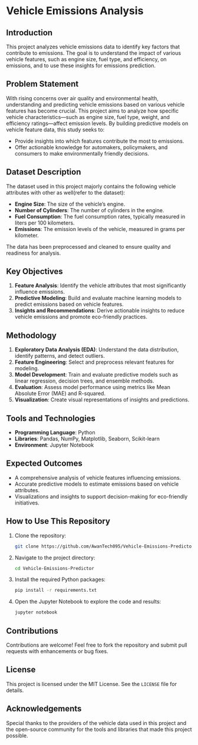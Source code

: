 # Vehicle Emissions Analysis

## Introduction
This project analyzes vehicle emissions data to identify key factors that contribute to emissions. The goal is to understand the impact of various vehicle features, such as engine size, fuel type, and efficiency, on emissions, and to use these insights for emissions prediction.

## Problem Statement
With rising concerns over air quality and environmental health, understanding and predicting vehicle emissions based on various vehicle features has become crucial. This project aims to analyze how specific vehicle characteristics—such as engine size, fuel type, weight, and efficiency ratings—affect emission levels. By building predictive models on vehicle feature data, this study seeks to:

- Provide insights into which features contribute the most to emissions.
- Offer actionable knowledge for automakers, policymakers, and consumers to make environmentally friendly decisions.

## Dataset Description
The dataset used in this project majorly contains the following vehicle attributes with other as well(refer to the dataset):

- **Engine Size**: The size of the vehicle’s engine.
- **Number of Cylinders**: The number of cylinders in the engine.
- **Fuel Consumption**: The fuel consumption rates, typically measured in liters per 100 kilometers.
- **Emissions**: The emission levels of the vehicle, measured in grams per kilometer.

The data has been preprocessed and cleaned to ensure quality and readiness for analysis.

## Key Objectives
1. **Feature Analysis**: Identify the vehicle attributes that most significantly influence emissions.
2. **Predictive Modeling**: Build and evaluate machine learning models to predict emissions based on vehicle features.
3. **Insights and Recommendations**: Derive actionable insights to reduce vehicle emissions and promote eco-friendly practices.

## Methodology
1. **Exploratory Data Analysis (EDA)**: Understand the data distribution, identify patterns, and detect outliers.
2. **Feature Engineering**: Select and preprocess relevant features for modeling.
3. **Model Development**: Train and evaluate predictive models such as linear regression, decision trees, and ensemble methods.
4. **Evaluation**: Assess model performance using metrics like Mean Absolute Error (MAE) and R-squared.
5. **Visualization**: Create visual representations of insights and predictions.

## Tools and Technologies
- **Programming Language**: Python
- **Libraries**: Pandas, NumPy, Matplotlib, Seaborn, Scikit-learn
- **Environment**: Jupyter Notebook

## Expected Outcomes
- A comprehensive analysis of vehicle features influencing emissions.
- Accurate predictive models to estimate emissions based on vehicle attributes.
- Visualizations and insights to support decision-making for eco-friendly initiatives.

## How to Use This Repository
1. Clone the repository:
   ```bash
   git clone https://github.com/AwanTech095/Vehicle-Emissions-Predictor.git
   ```
2. Navigate to the project directory:
   ```bash
   cd Vehicle-Emissions-Predictor
   ```
3. Install the required Python packages:
   ```bash
   pip install -r requirements.txt
   ```
4. Open the Jupyter Notebook to explore the code and results:
   ```bash
   jupyter notebook
   ```

## Contributions
Contributions are welcome! Feel free to fork the repository and submit pull requests with enhancements or bug fixes.

## License
This project is licensed under the MIT License. See the `LICENSE` file for details.

## Acknowledgements
Special thanks to the providers of the vehicle data used in this project and the open-source community for the tools and libraries that made this project possible.

